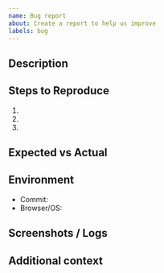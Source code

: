 ```yaml
---
name: Bug report
about: Create a report to help us improve
labels: bug
---
```


## Description

## Steps to Reproduce
1.
2.
3.

## Expected vs Actual

## Environment
- Commit:
- Browser/OS:

## Screenshots / Logs

## Additional context
